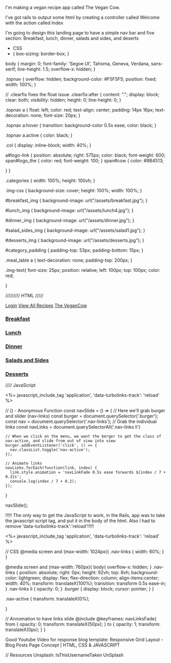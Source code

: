 I'm making a vegan recipe app called The Vegan Cow.

I've got rails to output some html by creating a controller called Welcome with the action called Index

I'm going to design this landing page to have a simple nav bar and five section: Breakfast, lunch, dinner, salads and sides, and deserts

* CSS
* {
  box-sizing: border-box;
}

body {
  margin: 0;
  font-family: 'Segoe UI', Tahoma, Geneva, Verdana, sans-serif;
  line-height: 1.5;
  overflow-x: hidden;
}

.topnav {
  overflow: hidden;
  background-color: #F5F5F5;
  position: fixed;
  width: 100%;
}

// .clearfix fixes the float issue
.clearfix:after {
    content: ".";
    display: block;
    clear: both;
    visibility: hidden;
    height: 0;
    line-height: 0;
}

.topnav a {
  float: left;
  color: red;
  text-align: center;
  padding: 14px 16px;
  text-decoration: none;
  font-size: 20px;
}

.topnav a:hover {
  transition: background-color 0.5s ease;
  color: black;
}

.topnav a.active {
  color: black;
}

.col {
  display: inline-block;
  width: 40%;
}

a#logo-link {
  position: absolute;
  right: 575px;
  color: black;
  font-weight: 600;
  span#logo_the {
    color: red;
    font-weight: 100;
  }
  span#cow {
    color: #8B4513;

  }
}

.categories {
  width: 100%;
  height: 100vh;
}

.img-css {
  background-size: cover;
  height: 100%;
  width: 100%;
}

#breakfast_img {
  background-image: url("/assets/breakfast.jpg");
}

#lunch_img {
  background-image: url("/assets/lunch4.jpg");
}

#dinner_img {
  background-image: url("/assets/dinner.jpg");
}

#salad_sides_img {
  background-image: url("/assets/salad1.jpg");
}

#desserts_img {
  background-image: url("/assets/desserts.jpg");
}

#category_padding {
  padding-top: 53px;
  padding-bottom: 15px;
}

.meal_lable a {
  text-decoration: none;
  padding-top: 200px;
}

.img-text{
  font-size: 25px;
  position: relative;
  left: 100px;
  top: 100px;
  color: red;

}

///////// HTML /////
<!-- Header with Logo and Nav Bar-->
<div class="topnav" class="clearfix">
  <div id="nav-links" class="col">
    <a class="active" href="#home">Login</a>
    <a href="#news">View All Recipes</a>
    <a id="logo-link" href="#"><span id="logo_the">The</span> Vegan<span id="cow">Cow</span></a>
  </div>
</div>

<!-- Categories -->
<div class="categories" id="category_padding">
  <div class="img-css" id="breakfast_img">
    <div class="meal_lable">
      <a href="#"><h3 class="img-text">Breakfast</h3></a>
    </div>
  </div>
</div>
<div class="categories">
  <div class="img-css"id="lunch_img">
    <div class="meal_lable">
      <a href="#"><h3 class="img-text">Lunch</h3></a>
    </div>
  </div>
</div>
<div class="categories">
  <div class="img-css" id="dinner_img">
    <div class="meal_lable">
      <a href="#"><h3 class="img-text">Dinner</h3></a>
    </div>
  </div>
</div>
<div class="categories">
  <div class="img-css" id="salad_sides_img">
    <div class="meal_lable">
      <a href="#"><h3 class="img-text">Salads and Sides</h3></a>
    </div>
  </div>
</div>
<div class="categories">
  <div class="img-css" id="desserts_img">
    <div class="meal_lable">
      <a href="#"><h3 class="img-text">Desserts</h3></a>
    </div>
  </div>
</div>


//// JavaScript

<%= javascript_include_tag 'application', 'data-turbolinks-track': 'reload' %>


// () - Anonymous Function
const navSlide = () => {
  // Here we'll grab burger and slider (nav-links)
    const burger = document.querySelector('.burger');
    const nav = document.querySelector('.nav-links');
    // Grab the individual links
    const navLinks = document.querySelectorAll('.nav-links li')

    // When we click on the menu, we want the berger to get the class of nav-active, and slide from out of view into view
    burger.addEventListener('click', () => {
      nav.classList.toggle('nav-active');
    });

    // Animate links
    navLinks.forEach(function(link, index) {
      link.style.animation = 'navLinkFade 0.5s ease forwards ${index / 7 + 0.3}s';
      console.log(index / 7 + 0.2);
    });

}

navSlide();


!!!!! The only way to get the JavaScript to work, in the Rails, app was to take the javascript script tag, and put it in the body of the html. Also I had to remove 'data-turbolinks-track':'reload'!!!!!

<%= javascript_include_tag 'application', 'data-turbolinks-track': 'reload' %>


// CSS
@media screen and (max-width: 1024px){
  .nav-links {
    width: 60%;
  }
}

@media screen and (max-width: 760px){
  body{
    overflow-x: hidden;
  }
  .nav-links {
    position: absolute;
    right: 0px;
    height: 92vh;
    top: 8vh;
    background-color: lightgreen;
    display: flex;
    flex-direction: column;
    align-items:center;
    width: 40%;
    transform: translateX(100%);
    transition: transform 0.5s ease-in;
  }
  .nav-links li {
    opacity: 0;
  }
  .burger {
    display: block;
    cursor: pointer;
  }
}

.nav-active {
  transform: translateX(0%);

}

// Annomation to have links slide @include
@keyframes: navLinksFade{
  from {
    opacity: 0;
    transform: translateX(50px);
  }
  to {
    opacity: 1;
    transform: translateX(0px);
  }
}

Good Youtube Video for response blog template: Responsive Grid Layout - Blog Posts Page Concept | HTML, CSS & JAVASCRIPT

// Resources
Unsplash:
IsThisUsernameTaken
UnSplash
